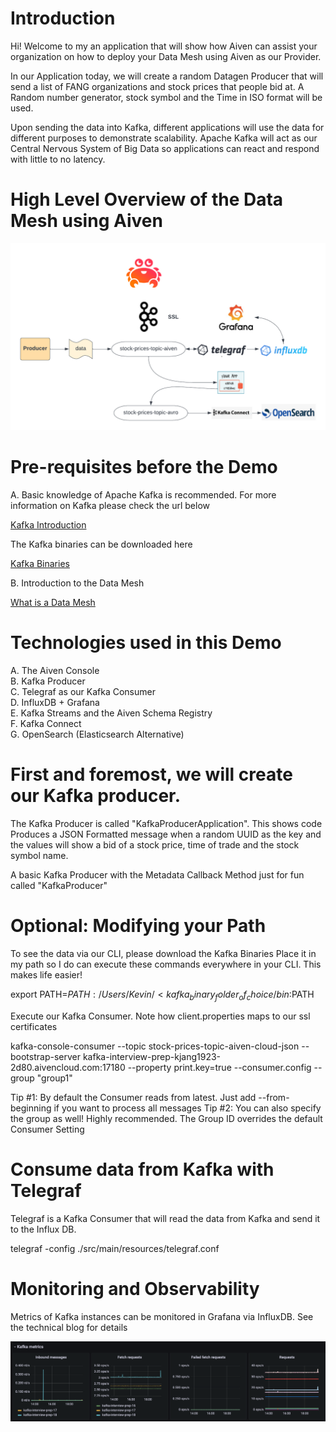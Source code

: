 # Introduction

Hi! Welcome to my an application that will show how Aiven can assist your organization on how
to deploy your Data Mesh using Aiven as our Provider.

In our Application today, we will create a random Datagen Producer that will send a list
of FANG organizations and stock prices that people bid at. A Random number generator, stock symbol
and the Time in ISO format will be used.

Upon sending the data into Kafka, different applications will use the data for different purposes to demonstrate
scalability. Apache Kafka will act as our Central Nervous System of Big Data so applications can react and respond
with little to no latency.

# High Level Overview of the Data Mesh using Aiven

![Alt text](./images/Data_Mesh.png?raw=true "Building the Data Mesh with Aiven")

# Pre-requisites before the Demo

A. Basic knowledge of Apache Kafka is recommended. For more information on Kafka please check the url below

<a href="https://kafka.apache.org/" target="_blank">Kafka Introduction</a>

The Kafka binaries can be downloaded here

<a href="https://kafka.apache.org/downloads" target="_blank">Kafka Binaries</a>


B. Introduction to the Data Mesh

<a href="https://developer.confluent.io/learn-kafka/data-mesh/intro/" target="_blank">What is a Data Mesh</a>

# Technologies used in this Demo

A. The Aiven Console <br />
B. Kafka Producer <br />
C. Telegraf as our Kafka Consumer <br />
D. InfluxDB + Grafana <br />
E. Kafka Streams and the Aiven Schema Registry <br />
F. Kafka Connect <br />
G. OpenSearch (Elasticsearch Alternative) <br />


# First and foremost, we will create our Kafka producer.

The Kafka Producer is called "KafkaProducerApplication". This shows code Produces a JSON Formatted message when a random UUID as the
key and the values will show a bid of a stock price, time of trade and the stock symbol name.

A basic Kafka Producer with the Metadata Callback Method just for fun called "KafkaProducer"


# Optional: Modifying your Path
To see the data via our CLI, please download the Kafka Binaries
Place it in my path so I do can execute these commands everywhere in your CLI. This makes life easier!

export PATH=$PATH:/Users/Kevin/<kafka_binary_folder_of_choice/bin:$PATH

Execute our Kafka Consumer. Note how client.properties maps to our ssl certificates

kafka-console-consumer --topic stock-prices-topic-aiven-cloud-json --bootstrap-server kafka-interview-prep-kjang1923-2d80.aivencloud.com:17180 --property print.key=true --consumer.config <location of properties file> --group "group1"

Tip #1: By default the Consumer reads from latest. Just add --from-beginning if you want to process all messages
Tip #2: You can also specify the group as well! Highly recommended. The Group ID overrides the default Consumer Setting


# Consume data from Kafka with Telegraf

Telegraf is a Kafka Consumer that will read the data from Kafka and send it to the Influx DB.

telegraf -config ./src/main/resources/telegraf.conf

# Monitoring and Observability

Metrics of Kafka instances can be monitored in Grafana via InfluxDB. See the technical blog for details

![Alt text](./images/KafkaMetrics.png?raw=true "Kafka Metrics Sample")




